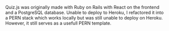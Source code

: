 Quiz.js was originally made with Ruby on Rails with React on the frontend and a PostgreSQL database. Unable to deploy to Heroku, I refactored it into a PERN stack which works locally but was still unable to deploy on Heroku. However, it still serves as a usefull PERN template.
